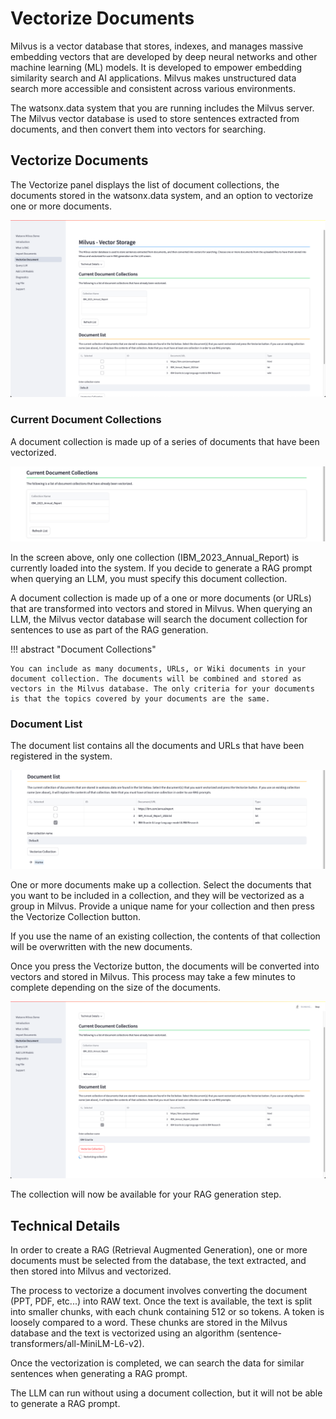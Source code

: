 # Vectorize Documents

Milvus is a vector database that stores, indexes, and manages massive embedding vectors that are developed by deep neural networks and other machine learning (ML) models. It is developed to empower embedding similarity search and AI applications. Milvus makes unstructured data search more accessible and consistent across various environments.

The watsonx.data system that you are running includes the Milvus server. The Milvus vector database is used to store sentences extracted from documents, and then convert them into vectors for searching. 

## Vectorize Documents

The Vectorize panel displays the list of document collections, the documents stored in the watsonx.data system, and an option to vectorize one or more documents. 

![Browser](wxd-images/demo-vector-main.png)

### Current Document Collections

A document collection is made up of a series of documents that have been vectorized. 

![Browser](wxd-images/demo-vector-collections.png)

In the screen above, only one collection (IBM_2023_Annual_Report) is currently loaded into the system. If you decide to generate a RAG prompt when querying an LLM, you must specify this document collection. 

A document collection is made up of a one or more documents (or URLs) that are transformed into vectors and stored in Milvus. When querying an LLM, the Milvus vector database will search the document collection for sentences to use as part of the RAG generation. 

!!! abstract "Document Collections"

    You can include as many documents, URLs, or Wiki documents in your document collection. The documents will be combined and stored as vectors in the Milvus database. The only criteria for your documents is that the topics covered by your documents are the same. 

### Document List

The document list contains all the documents and URLs that have been registered in the system.

![Browser](wxd-images/demo-vector-documents.png)

One or more documents make up a collection. Select the documents that you want to be included in a collection, and they will be vectorized as a group in Milvus. Provide a unique name for your collection and then press the Vectorize Collection button.

If you use the name of an existing collection, the contents of that collection will be overwritten with the new documents.

Once you press the Vectorize button, the documents will be converted into vectors and stored in Milvus. This process may take a few minutes to complete depending on the size of the documents.

![Browser](wxd-images/demo-vector-vectorizing.png)

The collection will now be available for your RAG generation step.

## Technical Details

In order to create a RAG (Retrieval Augmented Generation), one or more documents must be selected from the database, the text
extracted, and then stored into Milvus and vectorized.

The process to vectorize a document involves converting the document (PPT, PDF, etc...) into RAW text. Once the text is available, the text is split into smaller chunks, with each chunk containing 512 or so tokens. A token is loosely compared to a word. These chunks are stored in the Milvus database and the text is vectorized using an algorithm (sentence-transformers/all-MiniLM-L6-v2).

Once the vectorization is completed, we can search the data for similar sentences when generating a RAG prompt.

The LLM can run without using a document collection, but it will not be able to generate a RAG prompt. 